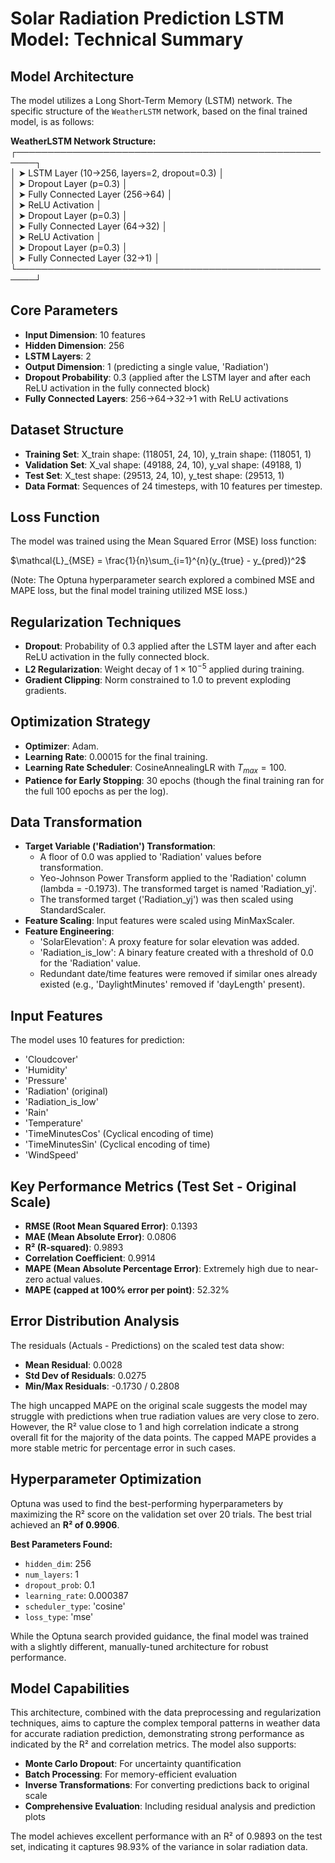 # Solar Radiation Prediction LSTM Model: Technical Summary

## Model Architecture

The model utilizes a Long Short-Term Memory (LSTM) network. The specific structure of the `WeatherLSTM` network, based on 
the final trained model, is as follows:

**WeatherLSTM Network Structure:**<br>
┌─────────────────────────────────────────────────────┐<br>
│ ➤ LSTM Layer (10→256, layers=2, dropout=0.3)       │<br>
│ ➤ Dropout Layer (p=0.3)                             │<br>
│ ➤ Fully Connected Layer (256→64)                    │<br>
│ ➤ ReLU Activation                                   │<br>
│ ➤ Dropout Layer (p=0.3)                             │<br>
│ ➤ Fully Connected Layer (64→32)                     │<br>
│ ➤ ReLU Activation                                   │<br>
│ ➤ Dropout Layer (p=0.3)                             │<br>
│ ➤ Fully Connected Layer (32→1)                      │<br>
└─────────────────────────────────────────────────────┘

## Core Parameters

- **Input Dimension**: 10 features
- **Hidden Dimension**: 256
- **LSTM Layers**: 2
- **Output Dimension**: 1 (predicting a single value, 'Radiation')
- **Dropout Probability**: 0.3 (applied after the LSTM layer and after each ReLU activation in the fully connected block)
- **Fully Connected Layers**: 256→64→32→1 with ReLU activations

## Dataset Structure

- **Training Set**: X_train shape: (118051, 24, 10), y_train shape: (118051, 1)
- **Validation Set**: X_val shape: (49188, 24, 10), y_val shape: (49188, 1)
- **Test Set**: X_test shape: (29513, 24, 10), y_test shape: (29513, 1)
- **Data Format**: Sequences of 24 timesteps, with 10 features per timestep.

## Loss Function

The model was trained using the Mean Squared Error (MSE) loss function:

$\mathcal{L}_{MSE} = \frac{1}{n}\sum_{i=1}^{n}(y_{true} - y_{pred})^2$

(Note: The Optuna hyperparameter search explored a combined MSE and MAPE loss, but the final model training utilized MSE loss.)

## Regularization Techniques

- **Dropout**: Probability of 0.3 applied after the LSTM layer and after each ReLU activation in the fully connected block.
- **L2 Regularization**: Weight decay of $1 \times 10^{-5}$ applied during training.
- **Gradient Clipping**: Norm constrained to 1.0 to prevent exploding gradients.

## Optimization Strategy

- **Optimizer**: Adam.
- **Learning Rate**: $0.00015$ for the final training.
- **Learning Rate Scheduler**: CosineAnnealingLR with $T_{max}=100$.
- **Patience for Early Stopping**: 30 epochs (though the final training ran for the full 100 epochs as per the log).

## Data Transformation

- **Target Variable ('Radiation') Transformation**:
    - A floor of 0.0 was applied to 'Radiation' values before transformation.
    - Yeo-Johnson Power Transform applied to the 'Radiation' column (lambda = -0.1973). The transformed target is named 'Radiation_yj'.
    - The transformed target ('Radiation_yj') was then scaled using StandardScaler.
- **Feature Scaling**: Input features were scaled using MinMaxScaler.
- **Feature Engineering**:
    - 'SolarElevation': A proxy feature for solar elevation was added.
    - 'Radiation_is_low': A binary feature created with a threshold of 0.0 for the 'Radiation' value.
    - Redundant date/time features were removed if similar ones already existed (e.g., 'DaylightMinutes' removed if 'dayLength' present).

## Input Features

The model uses 10 features for prediction:

- 'Cloudcover'
- 'Humidity'
- 'Pressure'
- 'Radiation' (original)
- 'Radiation_is_low'
- 'Rain'
- 'Temperature'
- 'TimeMinutesCos' (Cyclical encoding of time)
- 'TimeMinutesSin' (Cyclical encoding of time)
- 'WindSpeed'

## Key Performance Metrics (Test Set - Original Scale)

- **RMSE (Root Mean Squared Error)**: 0.1393
- **MAE (Mean Absolute Error)**: 0.0806
- **R² (R-squared)**: 0.9893
- **Correlation Coefficient**: 0.9914
- **MAPE (Mean Absolute Percentage Error)**: Extremely high due to near-zero actual values.
- **MAPE (capped at 100% error per point)**: 52.32%

## Error Distribution Analysis

The residuals (Actuals - Predictions) on the scaled test data show:

- **Mean Residual**: 0.0028
- **Std Dev of Residuals**: 0.0275
- **Min/Max Residuals**: -0.1730 / 0.2808

The high uncapped MAPE on the original scale suggests the model may struggle with predictions when true radiation values 
are very close to zero. However, the R² value close to 1 and high correlation indicate a strong overall fit for the 
majority of the data points. The capped MAPE provides a more stable metric for percentage error in such cases.

## Hyperparameter Optimization

Optuna was used to find the best-performing hyperparameters by maximizing the R² score on the validation set over 20 trials. The best trial achieved an **R² of 0.9906**.

**Best Parameters Found:**
- `hidden_dim`: 256
- `num_layers`: 1
- `dropout_prob`: 0.1
- `learning_rate`: 0.000387
- `scheduler_type`: 'cosine'
- `loss_type`: 'mse'

While the Optuna search provided guidance, the final model was trained with a slightly different, manually-tuned architecture for robust performance.

## Model Capabilities

This architecture, combined with the data preprocessing and regularization techniques, aims to capture the complex 
temporal patterns in weather data for accurate radiation prediction, demonstrating strong performance as indicated by the 
R² and correlation metrics. The model also supports:

- **Monte Carlo Dropout**: For uncertainty quantification
- **Batch Processing**: For memory-efficient evaluation
- **Inverse Transformations**: For converting predictions back to original scale
- **Comprehensive Evaluation**: Including residual analysis and prediction plots

The model achieves excellent performance with an R² of 0.9893 on the test set, indicating it captures 98.93% of the variance in solar radiation data. 